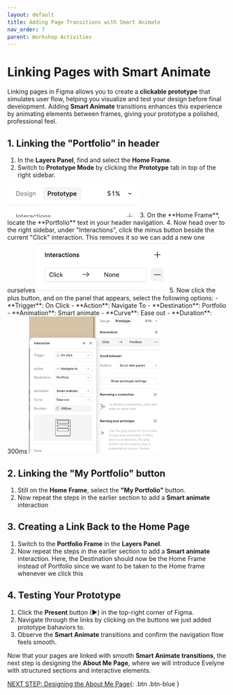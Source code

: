 ```yaml
---
layout: default
title: Adding Page Transitions with Smart Animate
nav_order: 7
parent: Workshop Activities
---
```


# Linking Pages with Smart Animate  

Linking pages in Figma allows you to create a **clickable prototype** that simulates user flow, helping you visualize and test your design before final development. Adding **Smart Animate** transitions enhances this experience by animating elements between frames, giving your prototype a polished, professional feel.  


## 1. Linking the "Portfolio” in header 

1. In the **Layers Panel**, find and select the **Home Frame**.  
2. Switch to **Prototype Mode** by clicking the **Prototype** tab in top of the right sidebar.  
<img src="images/prototype-mode.png" style="width:300px">
3. On the **Home Frame**, locate the **Portfolio** text in your header navigation.  
4. Now head over to the right sidebar, under "Interactions", click the minus button beside the current "Click" interaction. This removes it so we can add a new one ourselves  
<img src="images/minus-click.png" style="width:300px">
5. Now click the plus button, and on the panel that appears, select the following options:  
   - **Trigger**: On Click  
   - **Action**: Navigate To  
   - **Destination**: Portfolio  
   - **Animation**: Smart animate  
   - **Curve**: Ease out 
   - **Duration**: 300ms
<img src="images/smart-animate.png" style="width:300px">  

## 2. Linking the "My Portfolio" button  

1. Still on the **Home Frame**, select the **"My Portfolio"** button.  
2. Now repeat the steps in the earlier section to add a **Smart animate** interaction


## 3. Creating a Link Back to the Home Page  

1. Switch to the **Portfolio Frame** in the **Layers Panel**.  
2. Now repeat the steps in the earlier section to add a **Smart animate** interaction. Here, the Destination should now be the Home Frame instead of Portfolio since we want to be taken to the Home frame whenever we click this


## 4. Testing Your Prototype  

1. Click the **Present** button (▶) in the top-right corner of Figma.  
2. Navigate through the links by clicking on the buttons we just added prototype bahaviors to.  
3. Observe the **Smart Animate** transitions and confirm the navigation flow feels smooth.  


Now that your pages are linked with smooth **Smart Animate transitions**, the next step is designing the **About Me Page**, where we will introduce Evelyne with structured sections and interactive elements.  

[NEXT STEP: Designing the About Me Page](about-page.html){: .btn .btn-blue }  
